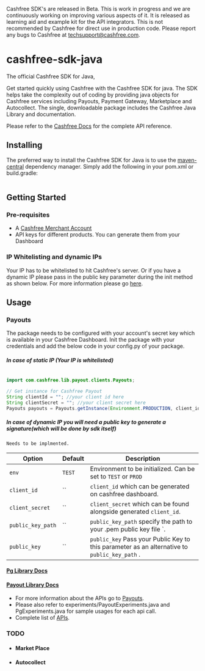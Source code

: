 Cashfree SDK's are released in Beta. This is work in progress and we are continuously working on improving various aspects of it. It is released as learning aid and example kit for the API integrators. This is not recommended by Cashfree for direct use in production code. Please report any bugs to Cashfree at techsupport@cashfree.com.
# cashfree-sdk-java

The official Cashfree SDK for Java,

Get started quickly using Cashfree with the Cashfree SDK for java. The SDK helps take the complexity out of coding by providing java objects for Cashfree services including Payouts, Payment Gateway, Marketplace and Autocollect. The single, downloadable package includes the Cashfree Java Library and documentation.

Please refer to the [Cashfree Docs](https://docs.cashfree.com/docs/)  for the complete API reference.

## Installing

The preferred way to install the Cashfree SDK for Java is to use the [maven-central](https://mvnrepository.com/repos/central) dependency manager. Simply add the following in your pom.xml or build.gradle:
```sh

```

## Getting Started
### Pre-requisites
  - A [Cashfree Merchant Account](https://merchant.cashfree.com/merchant/sign-up)
  - API keys for different products. You can generate them from your Dashboard
### IP Whitelisting and dynamic IPs
Your IP has to be whitelisted to hit Cashfree's server. Or if you have a dynamic IP please pass in the public key parameter during the init method as shown below. For more information please go [here](https://dev.cashfree.com/development/quickstart#ip-whitelisting).
## Usage
### Payouts
The package needs to be configured with your account's secret key which is available in your Cashfree Dashboard.
Init the package with your credentials and add the below code in your config.py of your package.
##### In case of static IP (Your IP is whitelisted)
```java

import com.cashfree.lib.payout.clients.Payouts;

// Get instance for Cashfree Payout
String clientId = ""; //your client id here
String clientSecret = ""; //your client secret here
Payouts payouts = Payouts.getInstance(Environment.PRODUCTION, client_id, client_secret);
```
##### In case of dynamic IP you will need a public key to generate a signature(which will be done by sdk itself)

```python
Needs to be implmented.
```


| Option              | Default                       | Description                                                                           |
| ------------------- | ----------------------------- | ------------------------------------------------------------------------------------- |
| `env`        | `TEST`                        | Environment to be initialized. Can be set to `TEST` or `PROD` |
| `client_id` | ``                             | `client_id` which can be generated on cashfree dashboard.                  |
| `client_secret`         | ``                        | `client_secret` which can be found alongside generated `client_id`. |
| `public_key_path`         | ``                        | `public_key_path` specify the path to your .pem public key file `. |
| `public_key`         | ``                        | `public_key` Pass your Public Key to this parameter as an alternative to `public_key_path` . |                     

#### [Pg Library Docs](cashfree_sdk/payouts/README.md)
#### [Payout Library Docs](cashfree_sdk/payouts/README.md)

- For more information about the APIs go to [Payouts](Payouts).
- Please also refer to experiments/PayoutExperiments.java and PgExperiments.java for sample usages for each api call. 
- Complete list of [APIs](https://docs.cashfree.com/docs/payout/guide/#fetch-beneficiary-id).
### TODO
- #### Market Place
- #### Autocollect
